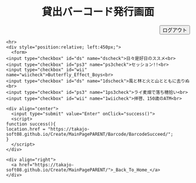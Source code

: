 <html><head>
    <meta http-equiv="content-type" content="text/html; charset=utf-8">
    <title>SignUp (Book Management)</title>
  </head>

  <body>
    <div align="center">
      <h1>貸出バーコード発行画面</h1>
    </div>
    <div align="right">
      <input type="submit" value="ログアウト" onclick="logOut()">
    </div>
    <script>
      function logOut(){
      location.href = "https://takajo-soft08.github.io/Create/";      
      }
    </script>
    
    <hr>
    <div style="position:relative; left:450px;">
      <form>
	<input type="checkbox" id="ds" name="dscheck">日々是好日のススメ<br>
	<input type="checkbox" id="ps3" name="ps3check">セッション!!<br>
	<input type="checkbox" id="wii" name="wiicheck">Butterfly_Effect_Boys<br>
	<input type="checkbox" id="ds" name="1dscheck">風と林と火と山とともに去りぬ<br>
	<input type="checkbox" id="ps3" name="1ps3check">ライ麦畑で落ち穂拾い<br>
	<input type="checkbox" id="wii" name="1wiicheck">拝啓、150歳のATM<br>
  </form>
    </div>
    
    <div align="center">
      <input type="submit" value="Enter" onClick="success()">
      <script>
	function success(){
	location.href = "https://takajo-soft08.github.io/Create/MainPagePARENT/Barcode/BarcodeSucceed/";
	}
      </script>
    </div>
    
    <div align="right">
      <a href="https://takajo-soft08.github.io/Create/MainPagePARENT/">_Back_To_Home_</a>
    </div>

  


</body></html>
